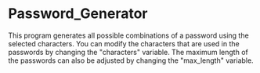 # Password_Generator
This program generates all possible combinations of a password using the selected characters. You can modify the characters that are used in the passwords by changing the "characters" variable. The maximum length of the passwords can also be adjusted by changing the "max_length" variable. 
